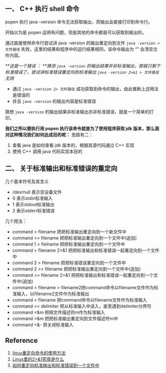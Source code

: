 ## 一、 C++ 执行 shell 命令
popen 执行 java -version 命令无法获取输出，而输出会直接打印到命令行。

开始以为是 popen 运用有问题，但是其他的命令都是可以获取到输出的。

通过直接使用命令行尝试讲 java -version 的输出重定向到文件 `java -version > 文件路径` 失败，这里的结果和程序中的运行结果相同，该命令输出为 “” 会清空文件内容。

_**这是一个错误 ： **猜测 `java -version` 的输出结果并非标准输出，那就只剩下标准错误了，尝试讲标准错误重定向到标准输出 `java -version 2>&1 > 文件路径` 无效_
  - 通过 `java -version 2> 文件路径` 成功获取到命令的输出，由此推断上述用法是错误的
  - 并且 `java -version` 的输出内容是标准错误

猜想 `java -version` 的输出结果非标准输出亦非标准错误，就是一个简单的打印。

**我们之所以要执行用 popen 执行该命令就是为了使用程序获取 jdk 版本，那么面对这种情况我们如何达成目的呢：**
思路有二：
1. 查看 java 是如何查看 jdk 版本的，根据其源代码通过 C++ 实现
2. 使用 C++ 调用 java 代码实现本目的

## 二、 关于标准输出和标准错误的重定向
几个基本符号及其含义
- /dev/null 表示空设备文件
- 0 表示stdin标准输入
- 1 表示stdout标准输出
- 2 表示stderr标准错误

几个用法：
- command > filename 把把标准输出重定向到一个新文件中
- command >> filename 把把标准输出重定向到一个文件中(追加)
- command 1 > fielname 把把标准输出重定向到一个文件中
- command > filename 2>&1 把把标准输出和标准错误一起重定向到一个文件中
- command 2 > filename 把把标准错误重定向到一个文件中
- command 2 >> filename 把把标准输出重定向到一个文件中(追加)
- command >> filename 2>&1 把把标准输出和标准错误一起重定向到一个文件中(追加)
- command < filename > filename2把command命令以filename文件作为标准输入，以filename2文件作为标准输出
- command < filename 把command命令以filename文件作为标准输入
- command << delimiter 把从标准输入中读入，直至遇到delimiter分界符
- command <&m 把把文件描述符m作为标准输入
- command >&m 把把标准输出重定向到文件描述符m中
- command <&- 把关闭标准输入



## Reference
1. [linux重定向命令的使用方法](https://jingyan.baidu.com/article/f54ae2fc1176f11e92b84912.html)
2. [Linux里的2>&1究竟是什么](http://blog.csdn.net/ggxiaobai/article/details/53507530)
3. [如何重定向标准输出和标准错误到一个文件中](https://zhidao.baidu.com/question/2204623308494962668.html)
